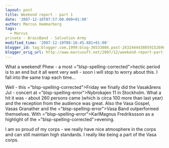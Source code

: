 ```yaml
---
layout: post
title: Weekend report - part 1
date: '2007-12-10T07:57:00.000+01:00'
author: Marcus Hammarberg
tags:
  - Marcus
private - BrassBand - Salvation Army
modified_time: '2007-12-10T08:16:45.881+01:00'
blogger_id: tag:blogger.com,1999:blog-36533086.post-2632444438059152696
blogger_orig_url: http://www.marcusoft.net/2007/12/weekend-report-part-1.html
---
```


What a
weekend!
Phew - a most <span>="blsp-spelling-corrected">hectic</span> period is to an end but it
all went very well - soon i will stop to worry about this. I fall into
the same trap each time...

Well - this <span>="blsp-spelling-corrected">Friday</span> we finally did the <span
id="SPELLING_ERROR_2" class="blsp-spelling-error">Vasakårens</span>
Jul - concert at <span>="blsp-spelling-error">Nybrokajen</span> 11 in Stockholm. What a
hit it was - about 260 persons came (which is circa 100 more than last
year) and the reception from the audience was great. Also the <span
id="SPELLING_ERROR_4" class="blsp-spelling-error">Vasa</span> Gospel,
<span id="SPELLING_ERROR_5" class="blsp-spelling-error">Vasas</span>
<span id="SPELLING_ERROR_6" class="blsp-spelling-error">Granather</span>
and the <span>="blsp-spelling-error">Vasa</span> Band outperformed <span
id="SPELLING_ERROR_8" class="blsp-spelling-corrected">themselves</span>.
With <span>="blsp-spelling-error">KarlMagnus</span> <span
id="SPELLING_ERROR_10" class="blsp-spelling-error">Fredrikssson</span>
as a highlight of the <span>="blsp-spelling-corrected">evening</span>.

I am so proud of my corps - we really have nice atmosphere in the corps
and can still maintain high standards. I really like being a part of the
<span id="SPELLING_ERROR_12" class="blsp-spelling-error">Vasa</span>
corps.
